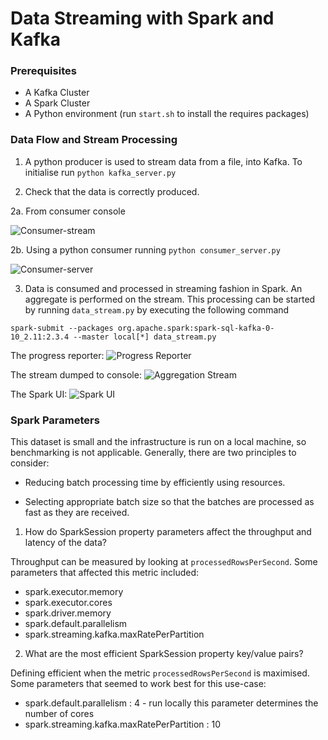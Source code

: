 # Data Streaming with Spark and Kafka


### Prerequisites

* A Kafka Cluster
* A Spark Cluster
* A Python environment (run `start.sh` to install the requires packages)

### Data Flow and Stream Processing

1. A python producer is used to stream data from a file, into Kafka. To initialise run `python kafka_server.py`

2. Check that the data is correctly produced.

2a. From consumer console 


![Consumer-stream](consumer.gif)

2b. Using a python consumer running `python consumer_server.py`

![Consumer-server](consumer.png)


3. Data is consumed and processed in streaming fashion in Spark. An aggregate is performed on the stream. This processing can be started by running `data_stream.py` by executing the following command 
```
spark-submit --packages org.apache.spark:spark-sql-kafka-0-10_2.11:2.3.4 --master local[*] data_stream.py
```

The progress reporter:
![Progress Reporter](progress.png)

The stream dumped to console:
![Aggregation Stream](stream.gif)

The Spark UI:
![Spark UI](sparkui.png)


### Spark Parameters

This dataset is small and the infrastructure is run on a local machine, so benchmarking is not applicable. 
Generally, there are two principles to consider:

* Reducing batch processing time by efficiently using resources.

* Selecting appropriate batch size so that the batches are processed as fast as they are received.


1. How do SparkSession property parameters affect the throughput and latency of the data?

Throughput can be measured by looking at `processedRowsPerSecond`. Some parameters that affected this metric included:

* spark.executor.memory 
* spark.executor.cores  
* spark.driver.memory 
* spark.default.parallelism 
* spark.streaming.kafka.maxRatePerPartition 


2. What are the most efficient SparkSession property key/value pairs? 

Defining efficient when the metric `processedRowsPerSecond` is maximised. Some parameters that seemed to work best for this use-case: 


* spark.default.parallelism : 4 - run locally this parameter determines the number of cores
* spark.streaming.kafka.maxRatePerPartition : 10


